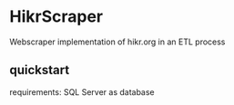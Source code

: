 # HikrScraper

Webscraper implementation of hikr.org in an ETL process

## quickstart

requirements: SQL Server as database